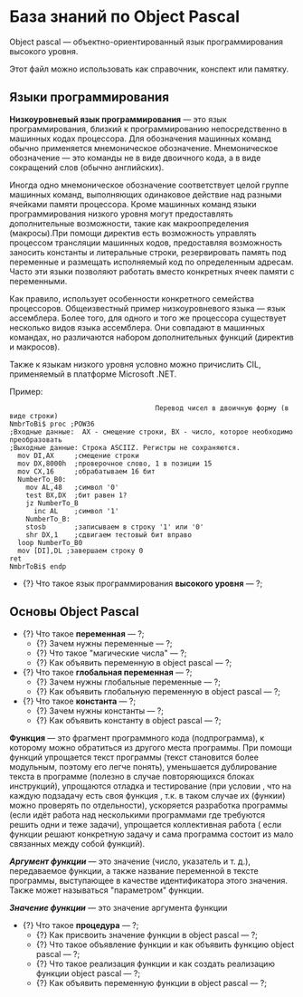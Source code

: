 # База знаний по Object Pascal
Object pascal &mdash; объектно-ориентированный язык программирования высокого уровня.

Этот файл можно использовать как справочник, конспект или памятку.

## Языки программирования

**Низкоуровневый язык программирования** &mdash; это  язык программирования, близкий к программированию непосредственно в машинных кодах процессора. Для обозначения машинных команд обычно применяется мнемоническое обозначение. Мнемоническое обозначение &mdash; это команды не в виде двоичного кода, а в виде сокращений слов (обычно английских).

Иногда одно мнемоническое обозначение соответствует целой группе машинных команд, выполняющих одинаковое действие над разными ячейками памяти процессора. Кроме машинных команд языки программирования низкого уровня могут предоставлять дополнительные возможности, такие как макроопределения (макросы).При помощи директив есть возможность управлять процессом трансляции машинных кодов, предоставляя возможность заносить константы и литеральные строки, резервировать память под переменные и размещать исполняемый код по определенным адресам. Часто эти языки позволяют работать вместо конкретных ячеек памяти с переменными.

Как правило, использует особенности конкретного семейства процессоров. Общеизвестный пример низкоуровневого языка — язык ассемблера. Более того, для одного и того же процессора существует несколько видов языка ассемблера. Они совпадают в машинных командах, но различаются набором дополнительных функций (директив и макросов).

Также к языкам низкого уровня условно можно причислить CIL, применяемый в платформе Microsoft .NET.

Пример:
```
                                    Перевод чисел в двоичную форму (в виде строки)
NmbrToBi$ proc ;POW36
;Входные данные:  AX - смещение строки, BX - число, которое необходимо преобразовать
;Выходные данные: Строка ASCIIZ. Регистры не сохраняются.
  mov DI,AX     ;смещение строки
  mov DX,8000h  ;проверочное слово, 1 в позиции 15
  mov CX,16     ;обрабатываем 16 бит
  NumberTo_B0:
    mov AL,48   ;символ '0'
    test BX,DX  ;бит равен 1?
    jz NumberTo_B
      inc AL    ;символ '1'
    NumberTo_B:
    stosb       ;записываем в строку '1' или '0'
    shr DX,1    ;сдвигаем тестовый бит вправо
  loop NumberTo_B0
  mov [DI],DL ;завершаем строку 0
ret
NmbrToBi$ endp
```

   * {?} Что такое язык программирования **высокого уровня** &mdash; ?;

## Основы Object Pascal

   * {?} Что такое **переменная** &mdash; ?;
      * {?} Зачем нужны переменные &mdash; ?;
      * {?} Что такое "магические числа" &mdash; ?;
      * {?} Как объявить переменную в object pascal &mdash; ?;
   * {?} Что такое **глобальная переменная** &mdash; ?;
      * {?} Зачем нужны глобальные переменные &mdash; ?;
      * {?} Как объявить глобальную переменную в object pascal &mdash; ?;
   * {?} Что такое **константа** &mdash; ?;
      * {?} Зачем нужны константы &mdash; ?;
      * {?} Как объявить константу в object pascal &mdash; ?;
      
   **Функция** &mdash; это фрагмент программного кода (подпрограмма), к которому можно обратиться из другого места программы. 
   При помощи функций упрощается текст программы (текст становится более модульным, поэтому его легче понять), уменьшается дублирование текста в программе (полезно в случае повторяющихся блоках инструкций), упрощаются отладка и тестирование (при условии , что на каждую подзадачу есть своя функция , т.к. в таком случае их (функии) можно проверять по отдельности), ускоряется разработка программы (если идёт работа над несколькими программами где требуются решить одни и теже задачи), упрощается коллективная работа ( если функции решают конкретную задачу и сама программа состоит из мало связанных между собой функций).
   
  ***Аргумент функции*** &mdash; это значение (число, указатель и т. д.), передаваемое функции, а также название переменной в тексте программы, выступающее в качестве идентификатора этого значения. Также может называться "параметром" функции.
  
  ***Значение функции*** &mdash; это значение аргумента функции
  
  
  
   * {?} Что такое **процедура** &mdash; ?;
        * {?} Как присвоить значение функции в object pascal &mdash; ?;
      * {?} Что такое объявление функции и как объявить функцию object pascal &mdash; ?;
      * {?} Что такое реализация функции и как создать реализацию функции object pascal &mdash; ?;
      * {?} Как объявить переменную функции в object pascal &mdash; ?;
